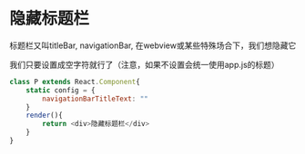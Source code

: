 # 隐藏标题栏

标题栏又叫titleBar, navigationBar, 在webview或某些特殊场合下，我们想隐藏它


我们只要设置成空字符就行了（注意，如果不设置会统一使用app.js的标题）
```javascript
class P extends React.Component{
    static config = {
        navigationBarTitleText: ""
    }
    render(){
        return <div>隐藏标题栏</div>
    }
}
```